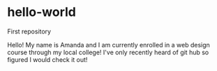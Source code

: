 # hello-world
First repository

Hello!
My name is Amanda and I am currently enrolled in a web design course through my local college!
I've only recently heard of git hub so figured I would check it out!
